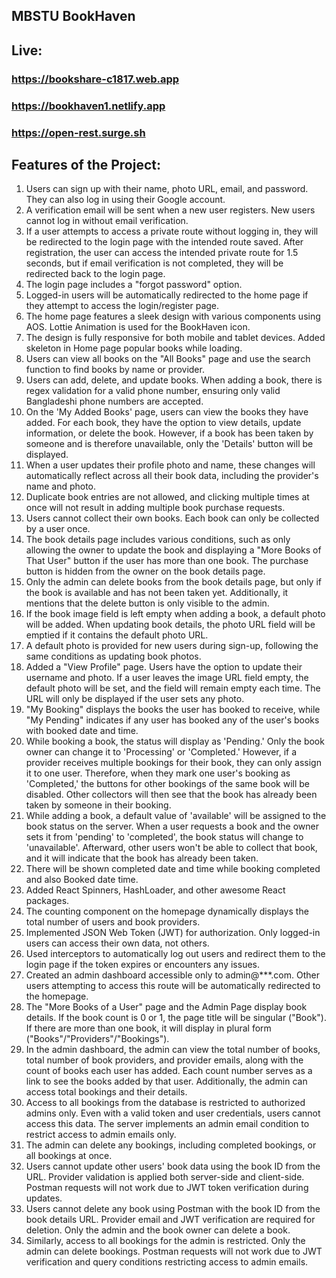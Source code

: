## MBSTU BookHaven

## Live:

### https://bookshare-c1817.web.app

### https://bookhaven1.netlify.app

### https://open-rest.surge.sh

## Features of the Project:

1. Users can sign up with their name, photo URL, email, and password. They can also log in using their Google account.
2. A verification email will be sent when a new user registers. New users cannot log in without email verification.
3. If a user attempts to access a private route without logging in, they will be redirected to the login page with the intended route saved. After registration, the user can access the intended private route for 1.5 seconds, but if email verification is not completed, they will be redirected back to the login page.
4. The login page includes a "forgot password" option.
5. Logged-in users will be automatically redirected to the home page if they attempt to access the login/register page.
6. The home page features a sleek design with various components using AOS. Lottie Animation is used for the BookHaven icon.
7. The design is fully responsive for both mobile and tablet devices. Added skeleton in Home page popular books while loading.
8. Users can view all books on the "All Books" page and use the search function to find books by name or provider.
9. Users can add, delete, and update books. When adding a book, there is regex validation for a valid phone number, ensuring only valid Bangladeshi phone numbers are accepted.
10. On the 'My Added Books' page, users can view the books they have added. For each book, they have the option to view details, update information, or delete the book. However, if a book has been taken by someone and is therefore unavailable, only the 'Details' button will be displayed.
11. When a user updates their profile photo and name, these changes will automatically reflect across all their book data, including the provider's name and photo.
12. Duplicate book entries are not allowed, and clicking multiple times at once will not result in adding multiple book purchase requests.
13. Users cannot collect their own books. Each book can only be collected by a user once.
14. The book details page includes various conditions, such as only allowing the owner to update the book and displaying a "More Books of That User" button if the user has more than one book. The purchase button is hidden from the owner on the book details page.
15. Only the admin can delete books from the book details page, but only if the book is available and has not been taken yet. Additionally, it mentions that the delete button is only visible to the admin.
16. If the book image field is left empty when adding a book, a default photo will be added. When updating book details, the photo URL field will be emptied if it contains the default photo URL.
17. A default photo is provided for new users during sign-up, following the same conditions as updating book photos.
18. Added a "View Profile" page. Users have the option to update their username and photo. If a user leaves the image URL field empty, the default photo will be set, and the field will remain empty each time. The URL will only be displayed if the user sets any photo.
19. "My Booking" displays the books the user has booked to receive, while "My Pending" indicates if any user has booked any of the user's books with booked date and time.
20. While booking a book, the status will display as 'Pending.' Only the book owner can change it to 'Processing' or 'Completed.' However, if a provider receives multiple bookings for their book, they can only assign it to one user. Therefore, when they mark one user's booking as 'Completed,' the buttons for other bookings of the same book will be disabled. Other collectors will then see that the book has already been taken by someone in their booking.
21. While adding a book, a default value of 'available' will be assigned to the book status on the server. When a user requests a book and the owner sets it from 'pending' to 'completed', the book status will change to 'unavailable'. Afterward, other users won't be able to collect that book, and it will indicate that the book has already been taken.
22. There will be shown completed date and time while booking completed and also Booked date time.
23. Added React Spinners, HashLoader, and other awesome React packages.
24. The counting component on the homepage dynamically displays the total number of users and book providers.
25. Implemented JSON Web Token (JWT) for authorization. Only logged-in users can access their own data, not others.
26. Used interceptors to automatically log out users and redirect them to the login page if the token expires or encounters any issues.
27. Created an admin dashboard accessible only to admin@\*\*\*.com. Other users attempting to access this route will be automatically redirected to the homepage.
28. The "More Books of a User" page and the Admin Page display book details. If the book count is 0 or 1, the page title will be singular ("Book"). If there are more than one book, it will display in plural form ("Books"/"Providers"/"Bookings").
29. In the admin dashboard, the admin can view the total number of books, total number of book providers, and provider emails, along with the count of books each user has added. Each count number serves as a link to see the books added by that user. Additionally, the admin can access total bookings and their details.
30. Access to all bookings from the database is restricted to authorized admins only. Even with a valid token and user credentials, users cannot access this data. The server implements an admin email condition to restrict access to admin emails only.
31. The admin can delete any bookings, including completed bookings, or all bookings at once.
32. Users cannot update other users' book data using the book ID from the URL. Provider validation is applied both server-side and client-side. Postman requests will not work due to JWT token verification during updates.
33. Users cannot delete any book using Postman with the book ID from the book details URL. Provider email and JWT verification are required for deletion. Only the admin and the book owner can delete a book.
34. Similarly, access to all bookings for the admin is restricted. Only the admin can delete bookings. Postman requests will not work due to JWT verification and query conditions restricting access to admin emails.
